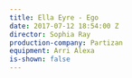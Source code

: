 ```yaml
---
title: Ella Eyre - Ego
date: 2017-07-12 18:54:00 Z
director: Sophia Ray
production-company: Partizan
equipment: Arri Alexa
is-shown: false
---
```


